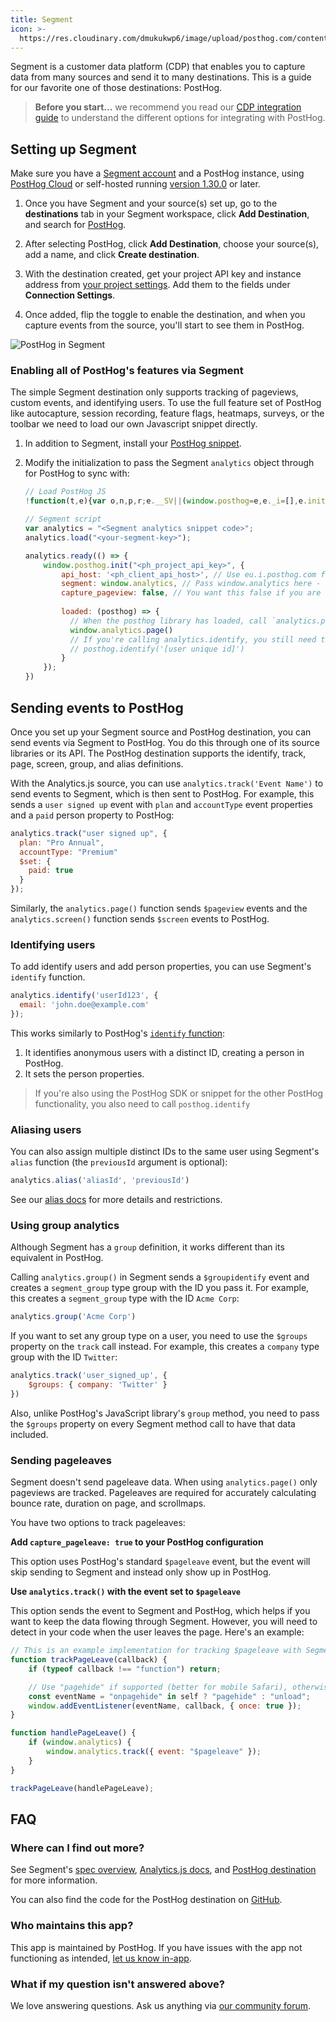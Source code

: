 ```yaml
---
title: Segment
icon: >-
  https://res.cloudinary.com/dmukukwp6/image/upload/posthog.com/contents/images/docs/integrate/frameworks/segment.svg
---
```


Segment is a customer data platform (CDP) that enables you to capture data from many sources and send it to many destinations. This is a guide for our favorite one of those destinations: PostHog. 

> **Before you start...** we recommend you read our [CDP integration guide](/docs/integrate/cdp) to understand the different options for integrating with PostHog.

## Setting up Segment

Make sure you have a [Segment account](https://segment.com/docs/#getting-started) and a PostHog instance, using [PostHog Cloud](https://us.posthog.com/signup) or self-hosted running [version 1.30.0](/blog/the-posthog-array-1-30-0) or later.

1. Once you have Segment and your source(s) set up, go to the **destinations** tab in your Segment workspace, click **Add Destination**, and search for [PostHog](https://segment.com/docs/connections/destinations/catalog/posthog/).

2. After selecting PostHog, click **Add Destination**, choose your source(s), add a name, and click **Create destination**.

3. With the destination created, get your project API key and instance address from [your project settings](https://us.posthog.com/settings/project). Add them to the fields under **Connection Settings**.

4. Once added, flip the toggle to enable the destination, and when you capture events from the source, you'll start to see them in PostHog.

![PostHog in Segment](https://res.cloudinary.com/dmukukwp6/image/upload/Clean_Shot_2024_08_21_at_16_19_25_2x_0412011458.png)

### Enabling all of PostHog's features via Segment

The simple Segment destination only supports tracking of pageviews, custom events, and identifying users. To use the full feature set of PostHog like autocapture, session recording, feature flags, heatmaps, surveys, or the toolbar we need to load our own Javascript snippet directly.

1. In addition to Segment, install your [PostHog snippet](/docs/integrate/client/js#installation).

2. Modify the initialization to pass the Segment `analytics` object through for PostHog to sync with:

    ```js
    // Load PostHog JS
    !function(t,e){var o,n,p,r;e.__SV||(window.posthog=e,e._i=[],e.init=function(i,s,a){function g(t,e){var o=e.split(".");2==o.length&&(t=t[o[0]],e=o[1]),t[e]=function(){t.push([e].concat(Array.prototype.slice.call(arguments,0)))}}(p=t.createElement("script")).type="text/javascript",p.crossOrigin="anonymous",p.async=!0,p.src=s.api_host+"/static/array.js",(r=t.getElementsByTagName("script")[0]).parentNode.insertBefore(p,r);var u=e;for(void 0!==a?u=e[a]=[]:a="posthog",u.people=u.people||[],u.toString=function(t){var e="posthog";return"posthog"!==a&&(e+="."+a),t||(e+=" (stub)"),e},u.people.toString=function(){return u.toString(1)+".people (stub)"},o="capture identify alias people.set people.set_once set_config register register_once unregister opt_out_capturing has_opted_out_capturing opt_in_capturing reset isFeatureEnabled onFeatureFlags getFeatureFlag getFeatureFlagPayload reloadFeatureFlags group updateEarlyAccessFeatureEnrollment getEarlyAccessFeatures getActiveMatchingSurveys getSurveys getNextSurveyStep".split(" "),n=0;n<o.length;n++)g(u,o[n]);e._i.push([i,s,a])},e.__SV=1)}(document,window.posthog||[]);

    // Segment script
    var analytics = "<Segment analytics snippet code>"; 
    analytics.load("<your-segment-key>");

    analytics.ready(() => {
        window.posthog.init("<ph_project_api_key>", {
            api_host: '<ph_client_api_host>', // Use eu.i.posthog.com for EU instances
            segment: window.analytics, // Pass window.analytics here - NOTE: `window.` is important
            capture_pageview: false, // You want this false if you are going to use segment's `analytics.page()` for pageviews
            
            loaded: (posthog) => {
              // When the posthog library has loaded, call `analytics.page()` explicitly.
              window.analytics.page()
              // If you're calling analytics.identify, you still need to call posthog.identify too
              // posthog.identify('[user unique id]')
            }
        });
    })
    ```

## Sending events to PostHog

Once you set up your Segment source and PostHog destination, you can send events via Segment to PostHog. You do this through one of its source libraries or its API. The PostHog destination supports the identify, track, page, screen, group, and alias definitions.

With the Analytics.js source, you can use `analytics.track('Event Name')` to send events to Segment, which is then sent to PostHog. For example, this sends a `user signed up` event with `plan` and `accountType` event properties and a `paid` person property to PostHog:

```js
analytics.track("user signed up", {
  plan: "Pro Annual",
  accountType: "Premium"
  $set: {
    paid: true
  }
});
```

Similarly, the `analytics.page()` function sends `$pageview` events and the `analytics.screen()` function sends `$screen` events to PostHog.


### Identifying users

To add identify users and add person properties, you can use Segment's `identify` function.

```js
analytics.identify('userId123', {
  email: 'john.doe@example.com'
});
```

This works similarly to PostHog's [`identify` function](/docs/product-analytics/identify):

1. It identifies anonymous users with a distinct ID, creating a person in PostHog.
2. It sets the person properties.

> If you're also using the PostHog SDK or snippet for the other PostHog functionality, you also need to call `posthog.identify`

### Aliasing users

You can also assign multiple distinct IDs to the same user using Segment's `alias` function (the `previousId` argument is optional):

```js
analytics.alias('aliasId', 'previousId')  
```

See our [alias docs](/docs/product-analytics/identify#alias-assigning-multiple-distinct-ids-to-the-same-user) for more details and restrictions.

### Using group analytics

Although Segment has a `group` definition, it works different than its equivalent in PostHog.

Calling `analytics.group()` in Segment sends a `$groupidentify` event and creates a `segment_group` type group with the ID you pass it. For example, this creates a `segment_group` type with the ID `Acme Corp`:

```js
analytics.group('Acme Corp')
```

If you want to set any group type on a user, you need to use the `$groups` property on the `track` call instead. For example, this creates a `company` type group with the ID `Twitter`:

```js
analytics.track('user_signed_up', {
    $groups: { company: 'Twitter' }
})
```

Also, unlike PostHog's JavaScript library's `group` method, you need to pass the `$groups` property on every Segment method call to have that data included.

### Sending pageleaves

Segment doesn't send pageleave data. When using `analytics.page()` only pageviews are tracked. Pageleaves are required for accurately calculating bounce rate, duration on page, and scrollmaps.

You have two options to track pageleaves:

**Add `capture_pageleave: true` to your PostHog configuration**

This option uses PostHog's standard `$pageleave` event, but the event will skip sending to Segment and instead only show up in PostHog.

**Use `analytics.track()` with the event set to `$pageleave`**

This option sends the event to Segment and PostHog, which helps if you want to keep the data flowing through Segment. However, you will need to detect in your code when the user leaves the page. Here's an example:

```js
// This is an example implementation for tracking $pageleave with Segment
function trackPageLeave(callback) {
    if (typeof callback !== "function") return;

    // Use "pagehide" if supported (better for mobile Safari), otherwise fallback to "unload". See https://calendar.perfplanet.com/2020/beaconing-in-practice/#beaconing-reliability-avoiding-abandons
    const eventName = "onpagehide" in self ? "pagehide" : "unload";
    window.addEventListener(eventName, callback, { once: true });
}

function handlePageLeave() {
    if (window.analytics) {
        window.analytics.track({ event: "$pageleave" });
    }
}

trackPageLeave(handlePageLeave);
```


## FAQ

### Where can I find out more?

See Segment's [spec overview](https://segment.com/docs/connections/spec/), [Analytics.js docs](https://segment.com/docs/connections/sources/catalog/libraries/website/javascript/), and [PostHog destination](https://segment.com/catalog/integrations/destination/posthog/) for more information. 

You can also find the code for the PostHog destination on [GitHub](https://github.com/PostHog/posthog-segment).

### Who maintains this app?

This app is maintained by PostHog. If you have issues with the app not functioning as intended, [let us know in-app](http://us.posthog.com/home#supportModal).

### What if my question isn't answered above?

We love answering questions. Ask us anything via [our community forum](/questions).
